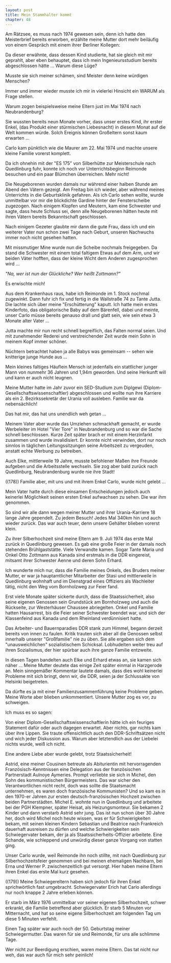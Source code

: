 ```yaml
---  
layout: post
title: Mein Stammhalter kommt
chapter: 48
---  
```




Am Rätzsee, es muss nach 1974 gewesen sein, denn ich hatte den Meisterbrief
bereits erworben, erzählte meine Mutter dort mehr beiläufig von einem Gespräch
mit einem ihrer Berliner Kollegen:

Da dieser erwähnte, dass dessen Kind studierte, hat sie gleich mit mir
geprahlt, aber eben behauptet, dass ich mein Ingenieursstudium bereits
abgeschlossen hätte … Warum diese Lüge?

Musste sie sich meiner schämen, sind Meister denn keine würdigen Menschen?

Immer und immer wieder musste ich mir in vielerlei Hinsicht ein WARUM als
Frage stellen.

Warum zogen beispielsweise meine Eltern just im Mai 1974 nach Neubrandenburg?

Sie wussten bereits neun Monate vorher, dass unser erstes Kind, ihr erster
Enkel, (das Produkt einer stürmischen Liebesnacht) in diesem Monat auf die
Welt kommen würde. Solch Ereignis können Großeltern sonst kaum erwarten …

Carlo kam pünktlich wie die Maurer am 22. Mai 1974 und machte unsere kleine
Familie vorerst komplett.

Da ich ohnehin mit der "ES 175" von Silberhütte zur Meisterschule nach
Quedlinburg fuhr, konnte ich noch vor Unterrichtsbeginn Reimonde besuchen und
ein paar Blümchen überreichen. Mehr nicht!

Die Neugeborenen wurden damals nur während einer halben Stunde am Abend den
Vätern gezeigt. Am Freitag bin ich wieder, aber während meines Unterrichts in
die Geburtsklinik gefahren. Als ich Carlo sehen wollte, wurde unmittelbar vor
mir die blickdichte Gardine hinter der Fensterscheibe zugezogen. Nach einigem
Klopfen und Meutern, kam eine Schwester und sagte, dass heute Schluss sei,
denn alle Neugeborenen hätten heute mit ihren Vätern bereits Bekanntschaft
geschlossen.

Nach einigem Gezeter glaubte mir dann die gute Frau, dass ich und ein weiterer
Vater nun schon zwei Tage nach Geburt, unseren Nachwuchs immer noch nicht
gesehen hatten.

Mit missmutiger Mine wurde nun die Scheibe nochmals freigegeben. Da stand die
Schwester mit einem total faltigem Etwas auf dem Arm, und wir beiden Väter
hofften, dass der kleine Wicht dem Anderen zugesprochen wird …

_"Na, wer ist nun der Glückliche? Wer heißt Zottmann?"_

Es erwischte mich!

Aus dem Krankenhaus raus, habe ich Reimonde im 1. Stock nochmal zugewinkt.
Dann fuhr ich fix und fertig in die Wallstraße 74 zu Tante Jutta. Die lachte
sich über meine "Erschütterung" kaputt. Ich hatte mein erstes Kinderfoto, das
obligatorische Baby auf dem Bärenfell, dabei und meinte, unser Carlo müsse
bereits genauso drall und glatt sein, wie sein etwa 3 Monate alter Vater …

Jutta machte mir nun recht schnell begreiflich, das Falten normal seien. Und
mit zunehmender Rederei und verstreichender Zeit wurde mein Sohn in meinem
Kopf immer schöner.

Nüchtern betrachtet haben ja alle Babys was gemeinsam -- sehen wie knitterige
junge Hunde aus …

Mein kleines faltiges Häuflein Mensch ist jedenfalls ein stattlicher junger
Mann von nunmehr 36 Jahren und 1,94m geworden. Und seine Herkunft will und
kann er auch nicht leugnen.

Meine Mutter hatte im Jahr zuvor ein SED-Studium zum Diplgewi
(Diplom-Gesellschaftswissenschaftler) abgeschlossen und wollte nun ihre
Karriere als ein 2. Bezirkssekretär der Urania voll ausleben. Familie war da
nebensächlich!

Das hat mir, das hat uns unendlich weh getan …

Meinem Vater aber wurde das Umziehen schmackhaft gemacht, er wurde Werbeleiter
im Hotel "Vier Tore" in Neubrandenburg und so war die Sache schnell
beschlossen. Kurze Zeit später brach er mit einem Herzinfarkt zusammen und
wurde invalidisiert. Er konnte nicht verwinden, dort nur noch sinnlos in
täglichen Leitungssitzungen seine Arbeitszeit zu vergeuden, anstatt echte
Werbung zu betreiben.

Auch Elke, mittlerweile 19 Jahre, musste befohlener Maßen ihre Freunde
aufgeben und die Arbeitsstelle wechseln. Sie zog aber bald zurück nach
Quedlinburg, Neubrandenburg wurde nie ihre Stadt!

((178)) Familie aber, mit uns und mit ihrem Enkel Carlo, wurde nicht gelebt …

Mein Vater hatte durch diese einsamen Entscheidungen jedoch auch keinerlei
Möglichkeit seinen ersten Enkel aufwachsen zu sehen. Die war ihm genommen.

So sind wir alle dann wegen meiner Mutter und ihrer Urania-Karriere 18 lange
Jahre gependelt. Zu jedem Besuch! Jedes Mal 340km hin und auch wieder zurück.
Das war auch teuer, denn unsere Gehälter blieben vorerst klein.

Zu ihrer Silberhochzeit sind meine Eltern am 9. Juli 1974 das erste Mal zurück
in Quedlinburg gewesen. Es gab eine große Feier in der damals noch stehenden
Brühlgaststätte. Viele Verwandte kamen. Sogar Tante Maria und Onkel Otto
Zottmann aus Kanada sind erstmals in die DDR eingereist, mitsamt ihrer
Schwester Aenne und deren Sohn Erhard.

Ich wunderte mich nur, dass die Familie meines Onkels, des Bruders meiner
Mutter, er war ja hauptamtlicher Mitarbeiter der Stasi und mittlerweile in
Quedlinburg wohnhaft und im Dienstgrad eines Offiziers als Wachleiter tätig,
nicht den Weg vom Bornholzweg zur Feier fand.

Erst viele Monate später sickerte durch, dass die Staatssicherheit, also seine
eigenen Genossen sein Grundstück am Bornholzweg und auch die Rückseite, zur
Westerhäuser Chaussee abriegelten. Onkel und Familie hatten Hausarrest, bis
die Feier seiner Schwester beendet war, und sich der Klassenfeind aus Kanada
und dem Rheinland verdünnisiert hatte.

Das Arbeiter- und Bauernparadies DDR stank zum Himmel, begann derzeit bereits
von innen zu faulen. Kritik trauten sich aber all die Genossen selbst
innerhalb unserer "Großfamilie" nie zu üben. Sie alle ergaben sich dem
"unausweichlichen" sozialistischem Schicksal. Lobhudelten weiter treu auf
ihren Sozialismus, der hier spürbar auch ihre ganze Familie entzweite.

In diesen Tagen bandelten auch Elke und Erhard etwas an, sie kamen sich näher
… Meine Mutter deutete das einige Zeit später einmal in Harzgerode an. Mein
sinngemäßer Kommentar lautete damals, dass dies wohl keinerlei Probleme mit
sich bringt, denn wir, die DDR, seien ja der Schlussakte von Helsinki
beigetreten.

Da dürfte es ja mit einer Familienzusammenführung keine Probleme geben. Meine
Worte aber blieben unkommentiert. Unsere Mutter zog es vor, zu schweigen.

Ich muss es so sagen:

Von einer Diplom-Gesellschaftswissenschaftlerin hätte ich ein feuriges
Statement dafür oder auch dagegen erwartet. Aber nichts, gar nichts kam über
ihre Lippen. Sie traute offensichtlich auch den DDR-Schriftsätzen nicht und
wich jeder Diskussion aus. Warum aber letztendlich aus der Liebelei nichts
wurde, weiß ich nicht.

Eine andere Liebe aber wurde gelebt, trotz Staatssicherheit!

Astrid, eine meiner Cousinen betreute als Abiturientin mit hervorragenden
Französisch-Kenntnissen eine Delegation aus der französischen Partnerstadt
Aulnoye Aymeries. Prompt verliebte sie sich in Michel, den Sohn des
kommunistischen Bürgermeisters. Das war sicher den Verantwortlichen nicht
recht, doch was sollte die Staatsmacht unternehmen, es waren doch französische
Kommunisten? Und so kam es in den 1970-er Jahren zur ersten
deutsch-französischen Hochzeit zwischen beiden Partnerstädten. Michel E.
wohnte nun in Quedlinburg und arbeitete bei der PGH Klempner, später Heisat,
als Heizungsmonteur. Sie bekamen 2 Kinder und dann verstarb Astrid sehr jung.
Das ist nun schon über 30 Jahre her, doch wird Michel noch heute wissen, was
er für Schwierigkeiten bekam, mit seinen kleinen Kindern Sebastian und
Beatrice nach Frankreich dauerhaft ausreisen zu dürfen und welche
Schwierigkeiten sein Schwiegervater bekam, der ja als
Staatssicherheits-Offizier arbeitete. Eine Schande, wie schleppend und
unwürdig dieser ganze Vorgang von statten ging.

Unser Carlo wurde, weil Reimonde ihn noch stillte, mit nach Quedlinburg zur
Silberhochzeitsfeier genommen und bei meinen ehemaligen Nachbarn, bei Erna und
Werner P. zwischenzeitlich gut versorgt. Hier haben meine Eltern ihren Enkel
das erste Mal kurz gesehen.

((179)) Meine Schwiegereltern haben sich jedoch für ihren Enkel sprichwörtlich
fast umgebracht. Schwiegervater Erich hat Carlo allerdings nur noch knappe 2
Jahre erleben können.

Er starb im März 1976 unmittelbar vor seiner eigenen Silberhochzeit, schwer
erkrankt, die Familie betreffend aber glücklich. Er starb 5 Minuten vor
Mitternacht, und hat so seine eigene Silberhochzeit am folgenden Tag um diese
5 Minuten verfehlt.

Einen Tag später war auch noch der 50. Geburtstag meiner Schwiegermutter. Das
waren für sie und Reimonde, für uns alle schlimme Tage.

Wer nicht zur Beerdigung erschien, waren meine Eltern. Das tat nicht nur weh,
das war auch für mich sehr peinlich!

